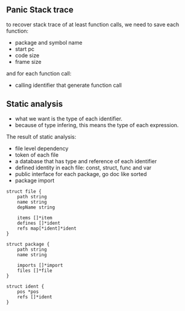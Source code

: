 ## Panic Stack trace

to recover stack trace of at least function calls, we need to save each function:
- package and symbol name
- start pc
- code size
- frame size

and for each function call:
- calling identifier that generate function call

## Static analysis

- what we want is the type of each identifier.
- because of type infering, this means the type of each expression.

The result of static analysis:

- file level dependency
- token of each file
- a database that has type and reference of each identifier
- defined identity in each file: const, struct, func and var
- public interface for each package, go doc like sorted
- package import

```
struct file {
	path string
	name string
	depName string

	items []*item
	defines []*ident
	refs map[*ident]*ident
}

struct package {
	path string
	name string

	imports []*import
	files []*file
}

struct ident {
	pos *pos
	refs []*ident
}

```

